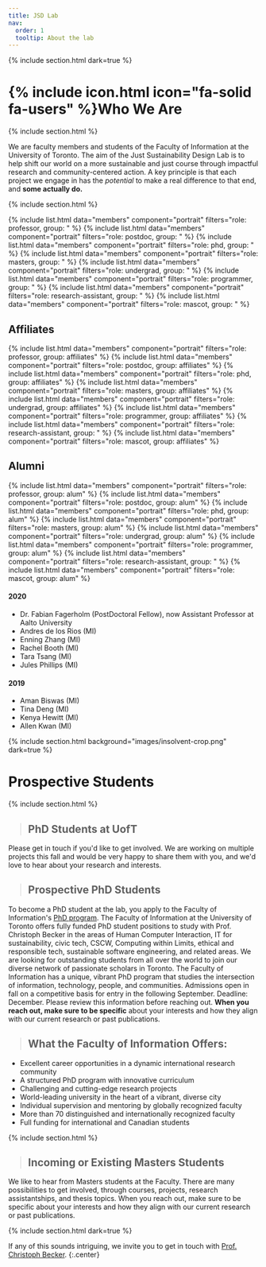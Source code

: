 ```yaml
---
title: JSD Lab
nav:
  order: 1
  tooltip: About the lab
---
```

{% include section.html dark=true %}

# {% include icon.html icon="fa-solid fa-users" %}Who We Are
{% include section.html %}

We are faculty members and students of the Faculty of Information at the University of Toronto. The aim of the Just Sustainability Design Lab is to help shift our world on a more sustainable and just course through impactful research and community-centered action. A key principle is that each project we engage in has the *potential* to make a real difference to that end, and **some actually do.** 

{% include section.html %}

{% include list.html data="members" component="portrait" filters="role: professor, group: " %}
{% include list.html data="members" component="portrait" filters="role: postdoc, group: " %}
{% include list.html data="members" component="portrait" filters="role: phd, group: " %}
{% include list.html data="members" component="portrait" filters="role: masters, group: " %}
{% include list.html data="members" component="portrait" filters="role: undergrad, group: " %}
{% include list.html data="members" component="portrait" filters="role: programmer, group: " %}
{% include list.html data="members" component="portrait" filters="role: research-assistant, group: " %}
{% include list.html data="members" component="portrait" filters="role: mascot, group: " %}

## Affiliates
{% include list.html data="members" component="portrait" filters="role: professor, group: affiliates" %}
{% include list.html data="members" component="portrait" filters="role: postdoc, group: affiliates" %}
{% include list.html data="members" component="portrait" filters="role: phd, group: affiliates" %}
{% include list.html data="members" component="portrait" filters="role: masters, group: affiliates" %}
{% include list.html data="members" component="portrait" filters="role: undergrad, group: affiliates" %}
{% include list.html data="members" component="portrait" filters="role: programmer, group: affiliates" %}
{% include list.html data="members" component="portrait" filters="role: research-assistant, group: " %}
{% include list.html data="members" component="portrait" filters="role: mascot, group: affiliates" %}

## Alumni
{% include list.html data="members" component="portrait" filters="role: professor, group: alum" %}
{% include list.html data="members" component="portrait" filters="role: postdoc, group: alum" %}
{% include list.html data="members" component="portrait" filters="role: phd, group: alum" %}
{% include list.html data="members" component="portrait" filters="role: masters, group: alum" %}
{% include list.html data="members" component="portrait" filters="role: undergrad, group: alum" %}
{% include list.html data="members" component="portrait" filters="role: programmer, group: alum" %}
{% include list.html data="members" component="portrait" filters="role: research-assistant, group: " %}
{% include list.html data="members" component="portrait" filters="role: mascot, group: alum" %}

#### 2020
- Dr. Fabian Fagerholm (PostDoctoral Fellow), now Assistant Professor at Aalto University
- Andres de los Rios (MI) 
- Enning Zhang (MI)
- Rachel Booth (MI)
- Tara Tsang (MI)
- Jules Phillips (MI)

#### 2019
- Aman Biswas (MI)
- Tina Deng (MI)
- Kenya Hewitt (MI)
- Allen Kwan (MI)


{% include section.html background="images/insolvent-crop.png" dark=true %}
# Prospective Students

{% include section.html %}
> ## PhD Students at UofT
Please get in touch if you'd like to get involved. We are working on multiple projects this fall and would be very happy to share them with you, and we'd love to hear about your research and interests. 

> ## Prospective PhD Students
To become a PhD student at the lab, you apply to the Faculty of Information's [PhD program](https://ischool.utoronto.ca/areas-of-study/phd-in-information-studies/). The Faculty of Information at the University of Toronto offers fully funded PhD student positions to study with Prof. Christoph Becker in the areas of Human Computer Interaction, IT for sustainability, civic tech, CSCW, Computing within Limits, ethical and responsible tech, sustainable software engineering, and related areas. We are looking for outstanding students from all over the world to join our diverse network of passionate scholars in Toronto. The Faculty of Information has a unique, vibrant PhD program that studies the intersection of information, technology, people, and communities. Admissions open in fall on a competitive basis for entry in the following September. Deadline: December. Please review this information before reaching out. **When you reach out, make sure to be specific** about your interests and how they align with our current research or past publications.

> ## What the Faculty of Information Offers:
- Excellent career opportunities in a dynamic international research community
- A structured PhD program with innovative curriculum
- Challenging and cutting-edge research projects
- World-leading university in the heart of a vibrant, diverse city
- Individual supervision and mentoring by globally recognized faculty
- More than 70 distinguished and internationally recognized faculty
- Full funding for international and Canadian students

{% include section.html %}
> ## Incoming or Existing Masters Students
We like to hear from Masters students at the Faculty. There are many possibilities to get involved, through courses, projects, research assistantships, and thesis topics. When you reach out, make sure to be specific about your interests and how they align with our current research or past publications.

{% include section.html dark=true %}

If any of this sounds intriguing, we invite you to get in touch with [Prof. Christoph Becker](mailto:christoph.becker@utoronto.ca).
{:.center}

